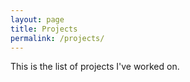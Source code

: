 ```yaml
---
layout: page
title: Projects
permalink: /projects/
---
```


This is the list of projects I've worked on.